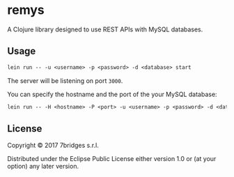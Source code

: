 # remys

A Clojure library designed to use REST APIs with MySQL databases.

## Usage

``` clojure
lein run -- -u <username> -p <password> -d <database> start
```

The server will be listening on port `3000`.

You can specify the hostname and the port of the your MySQL database:

``` clojure
lein run -- -H <hostname> -P <port> -u <username> -p <password> -d <database> start
```

## License

Copyright © 2017 7bridges s.r.l.

Distributed under the Eclipse Public License either version 1.0 or (at
your option) any later version.
